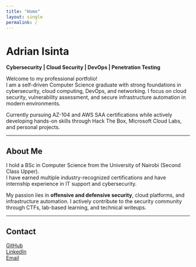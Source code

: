 ```yaml
---
title: "Home"
layout: single
permalink: /
---
```


# Adrian Isinta

**Cybersecurity | Cloud Security | DevOps | Penetration Testing**

Welcome to my professional portfolio!  
I am a self-driven Computer Science graduate with strong foundations in cybersecurity, cloud computing, DevOps, and networking. I focus on cloud security, vulnerability assessment, and secure infrastructure automation in modern environments.

Currently pursuing AZ-104 and AWS SAA certifications while actively developing hands-on skills through Hack The Box, Microsoft Cloud Labs, and personal projects.

---

## About Me

I hold a BSc in Computer Science from the University of Nairobi (Second Class Upper).  
I have earned multiple industry-recognized certifications and have internship experience in IT support and cybersecurity.

My passion lies in **offensive and defensive security**, cloud platforms, and infrastructure automation. I actively contribute to the security community through CTFs, lab-based learning, and technical writeups.

---

## Contact

[GitHub](https://github.com/adrianisinta)  
[LinkedIn](https://linkedin.com/in/adrianisinta)  
[Email](mailto:adrianmomanyi15@gmail.com)
